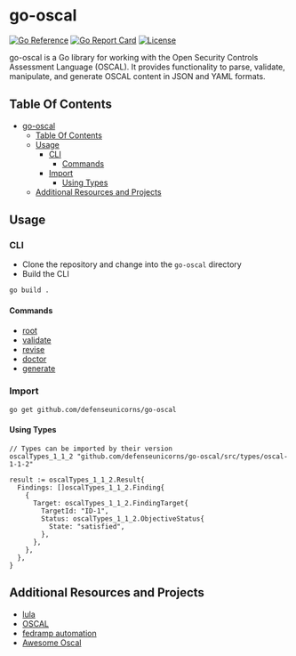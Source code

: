 # go-oscal

[![Go Reference](https://pkg.go.dev/badge/github.com/defenseunicorns/go-oscal.svg)](https://pkg.go.dev/github.com/defenseunicorns/go-oscal)
[![Go Report Card](https://goreportcard.com/badge/github.com/defenseunicorns/go-oscal)](https://goreportcard.com/report/github.com/defenseunicorns/go-oscal)
[![License](https://img.shields.io/github/license/defenseunicorns/go-oscal)](https://github.com/defenseunicorns/go-oscal/blob/main/LICENSE)

go-oscal is a Go library for working with the Open Security Controls Assessment Language (OSCAL). It provides functionality to parse, validate, manipulate, and generate OSCAL content in JSON and YAML formats.

## Table Of Contents

- [go-oscal](#go-oscal)
  - [Table Of Contents](#table-of-contents)
  - [Usage](#usage)
    - [CLI](#cli)
      - [Commands](#commands)
    - [Import](#import)
      - [Using Types](#using-types)
  - [Additional Resources and Projects](#additional-resources-and-projects)

## Usage
### CLI
- Clone the repository and change into the `go-oscal` directory
- Build the CLI
  
```bash
go build .
```
#### Commands
- [root](./docs/commands/root.md)
- [validate](./docs/commands/validate.md)
- [revise](./docs/commands/revise.md)
- [doctor](./docs/commands/doctor.md)
- [generate](./docs/commands/generate.md)


### Import
```bash
go get github.com/defenseunicorns/go-oscal
```

#### Using Types
```golang
// Types can be imported by their version
oscalTypes_1_1_2 "github.com/defenseunicorns/go-oscal/src/types/oscal-1-1-2"

result := oscalTypes_1_1_2.Result{
  Findings: []oscalTypes_1_1_2.Finding{
    {
      Target: oscalTypes_1_1_2.FindingTarget{
        TargetId: "ID-1",
        Status: oscalTypes_1_1_2.ObjectiveStatus{
          State: "satisfied",
        },
      },
    },
  },
}
```
## Additional Resources and Projects
- [lula](https://github.com/defenseunicorns/lula)
- [OSCAL](https://github.com/usnistgov/OSCAL)
- [fedramp automation](https://github.com/GSA/fedramp-automation)
- [Awesome Oscal](https://github.com/oscal-club/awesome-oscal)
